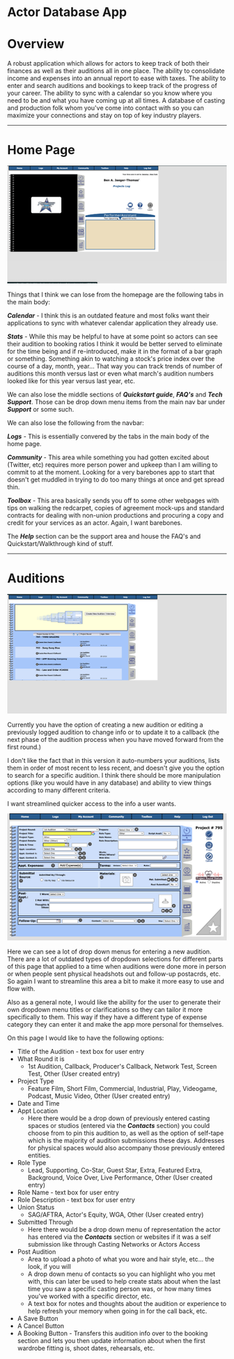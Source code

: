 # Actor Database App

# Overview

A robust application which allows for actors to keep track of both their finances as well as their auditions all in one place. The ability to consolidate income and expenses into an annual report to ease with taxes. The ability to enter and search auditions and bookings to keep track of the progress of your career. The ability to sync with a calendar so you know where you need to be and what you have coming up at all times. A database of casting and production folk whom you've come into contact with so you can maximize your connections and stay on top of key industry players.

---

# Home Page
![Home Page](assets/home.png)

Things that I think we can lose from the homepage are the following tabs in the main body:

***Calendar*** - I think this is an outdated feature and most folks want their applications to sync with whatever calendar application they already use.

***Stats*** - While this may be helpful to have at some point so actors can see their audition to booking ratios I think it would be better served to eliminate for the time being and if re-introduced, make it in the format of a bar graph or something. Something akin to watching a stock's price index over the course of a day, month, year... That way you can track trends of number of auditions this month versus last or even what march's audition numbers looked like for this year versus last year, etc.

We can also lose the middle sections of ***Quickstart guide***, ***FAQ's*** and ***Tech Support***. Those can be drop down menu items from the main nav bar under ***Support*** or some such.

We can also lose the following from the navbar:

***Logs*** - This is essentially convered by the tabs in the main body of the home page.

***Community*** - This area while something you had gotten excited about (Twitter, etc) requires more person power and upkeep than I am willing to commit to at the moment. Looking for a very barebones app to start that doesn't get muddled in trying to do too many things at once and get spread thin.

***Toolbox*** - This area basically sends you off to some other webpages with tips on walking the redcarpet, copies of agreement mock-ups and standard contracts for dealing with non-union productions and procuring a copy and credit for your services as an actor. Again, I want barebones.

The ***Help*** section can be the support area and house the FAQ's and Quickstart/Walkthrough kind of stuff.

---

# Auditions

![Audition/Interview Page](assets/audition.png)

Currently you have the option of creating a new audition or editing a previously logged audition to change info or to update it to a callback (the next phase of the audition process when you have moved forward from the first round.)

I don't like the fact that in this version it auto-numbers your auditions, lists them in order of most recent to less recent, and doesn't give you the option to search for a specific audition. I think there should be more manipulation options (like you would have in any database) and ability to view things according to many different criteria.

I want streamlined quicker access to the info a user wants.

![New Audition](assets/newAudition.png)

Here we can see a lot of drop down menus for entering a new audition. There are a lot of outdated types of dropdown selections for different parts of this page that applied to a time when auditions were done more in person or when people sent physical headshots out and follow-up postacrds, etc. So again I want to streamline this area a bit to make it more easy to use and flow with.

Also as a general note, I would like the ability for the user to generate their own dropdown menu titles or clarifications so they can tailor it more specifically to them. This way if they have a different type of expense category they can enter it and make the app more personal for themselves.

On this page I would like to have the following options:

- Title of the Audition - text box for user entry
- What Round it is
    - 1st Audition, Callback, Producer's Callback, Network Test, Screen Test, Other (User created entry)
- Project Type
    - Feature Film, Short Film, Commercial, Industrial, Play, Videogame, Podcast, Music Video, Other (User created entry)
- Date and Time
- Appt Location
    - Here there would be a drop down of previously entered casting spaces or studios (entered via the ***Contacts*** section) you could choose from to pin this audition to, as well as the option of self-tape which is the majority of audition submissions these days. Addresses for physical spaces would also accompany those previously entered entities.
- Role Type
    - Lead, Supporting, Co-Star, Guest Star, Extra, Featured Extra, Background, Voice Over, Live Performance, Other (User created entry)
- Role Name - text box for user entry
- Role Description - text box for user entry
- Union Status
    - SAG/AFTRA, Actor's Equity, WGA,  Other (User created entry)
- Submitted Through
    - Here there would be a drop down menu of representation the actor has entered via the ***Contacts*** section or websites if it was a self submission like through Casting Networks or Actors Access
- Post Audition
    - Area to upload a photo of what you wore and hair style, etc... the look, if you will
    - A drop down menu of contacts so you can highlight who you met with, this can later be used to help create stats about when the last time you saw a specific casting person was, or how many times you've worked with a specific director, etc.
    - A text box for notes and thoughts about the audition or experience to help refresh your memory when going in for the call back, etc.
- A Save Button
- A Cancel Button
- A Booking Button - Transfers this audition info over to the booking section and lets you then update information about when the first wardrobe fitting is, shoot dates, rehearsals, etc.






